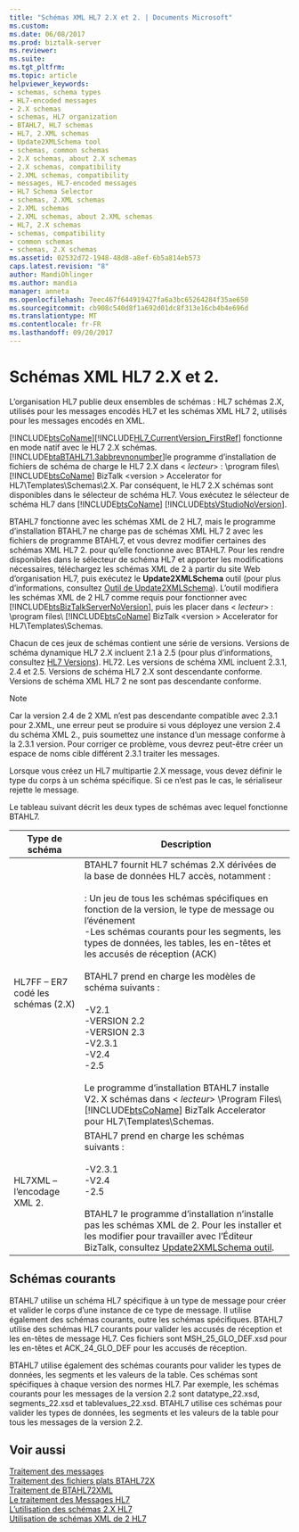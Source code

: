 ```yaml
---
title: "Schémas XML HL7 2.X et 2. | Documents Microsoft"
ms.custom: 
ms.date: 06/08/2017
ms.prod: biztalk-server
ms.reviewer: 
ms.suite: 
ms.tgt_pltfrm: 
ms.topic: article
helpviewer_keywords:
- schemas, schema types
- HL7-encoded messages
- 2.X schemas
- schemas, HL7 organization
- BTAHL7, HL7 schemas
- HL7, 2.XML schemas
- Update2XMLSchema tool
- schemas, common schemas
- 2.X schemas, about 2.X schemas
- 2.X schemas, compatibility
- 2.XML schemas, compatibility
- messages, HL7-encoded messages
- HL7 Schema Selector
- schemas, 2.XML schemas
- 2.XML schemas
- 2.XML schemas, about 2.XML schemas
- HL7, 2.X schemas
- schemas, compatibility
- common schemas
- schemas, 2.X schemas
ms.assetid: 02532d72-1948-48d8-a8ef-6b5a814eb573
caps.latest.revision: "8"
author: MandiOhlinger
ms.author: mandia
manager: anneta
ms.openlocfilehash: 7eec467f644919427fa6a3bc65264284f35ae650
ms.sourcegitcommit: cb908c540d8f1a692d01dc8f313e16cb4b4e696d
ms.translationtype: MT
ms.contentlocale: fr-FR
ms.lasthandoff: 09/20/2017
---
```

# <a name="hl7-2x-and-2xml-schemas"></a>Schémas XML HL7 2.X et 2.
L’organisation HL7 publie deux ensembles de schémas : HL7 schémas 2.X, utilisés pour les messages encodés HL7 et les schémas XML HL7 2, utilisés pour les messages encodés en XML.  
  
 [!INCLUDE[btsCoName](../../includes/btsconame-md.md)][!INCLUDE[HL7_CurrentVersion_FirstRef](../../includes/hl7-currentversion-firstref-md.md)] fonctionne en mode natif avec le HL7 2.X schémas. [!INCLUDE[btaBTAHL71.3abbrevnonumber](../../includes/btabtahl71-3abbrevnonumber-md.md)]le programme d’installation de fichiers de schéma de charge le HL7 2.X dans \< *lecteur*> : \program files\\ [!INCLUDE[btsCoName](../../includes/btsconame-md.md)] BizTalk \<version > Accelerator for HL7\Templates\Schemas\2.X. Par conséquent, le HL7 2.X schémas sont disponibles dans le sélecteur de schéma HL7. Vous exécutez le sélecteur de schéma HL7 dans [!INCLUDE[btsCoName](../../includes/btsconame-md.md)] [!INCLUDE[btsVStudioNoVersion](../../includes/btsvstudionoversion-md.md)].  
  
 BTAHL7 fonctionne avec les schémas XML de 2 HL7, mais le programme d’installation BTAHL7 ne charge pas de schémas XML HL7 2 avec les fichiers de programme BTAHL7, et vous devrez modifier certaines des schémas XML HL7 2. pour qu’elle fonctionne avec BTAHL7. Pour les rendre disponibles dans le sélecteur de schéma HL7 et apporter les modifications nécessaires, téléchargez les schémas XML de 2 à partir du site Web d’organisation HL7, puis exécutez le **Update2XMLSchema** outil (pour plus d’informations, consultez [ Outil de Update2XMLSchema](../../adapters-and-accelerators/accelerator-hl7/update2xmlschema-tool.md)). L’outil modifiera les schémas XML de 2 HL7 comme requis pour fonctionner avec [!INCLUDE[btsBizTalkServerNoVersion](../../includes/btsbiztalkservernoversion-md.md)], puis les placer dans \< *lecteur*> : \program files\\ [!INCLUDE[btsCoName](../../includes/btsconame-md.md)] BizTalk \<version > Accelerator for HL7\Templates\Schemas.  
  
 Chacun de ces jeux de schémas contient une série de versions. Versions de schéma dynamique HL7 2.X incluent 2.1 à 2.5 (pour plus d’informations, consultez [HL7 Versions](../../adapters-and-accelerators/accelerator-hl7/hl7-versions.md)). HL72. Les versions de schéma XML incluent 2.3.1, 2.4 et 2.5. Versions de schéma HL7 2.X sont descendante conforme. Versions de schéma XML HL7 2 ne sont pas descendante conforme.  
  
> [!NOTE]
>  Car la version 2.4 de 2 XML n’est pas descendante compatible avec 2.3.1 pour 2.XML, une erreur peut se produire si vous déployez une version 2.4 du schéma XML 2., puis soumettez une instance d’un message conforme à la 2.3.1 version. Pour corriger ce problème, vous devrez peut-être créer un espace de noms cible différent 2.3.1 traiter les messages.  
  
 Lorsque vous créez un HL7 multipartie 2.X message, vous devez définir le type du corps à un schéma spécifique. Si ce n’est pas le cas, le sérialiseur rejette le message.  
  
 Le tableau suivant décrit les deux types de schémas avec lequel fonctionne BTAHL7.  
  
|Type de schéma| Description|  
|-----------------|-----------------|  
|HL7FF – ER7 codé les schémas (2.X)|BTAHL7 fournit HL7 schémas 2.X dérivées de la base de données HL7 accès, notamment :<br /><br /> : Un jeu de tous les schémas spécifiques en fonction de la version, le type de message ou l’événement<br />-Les schémas courants pour les segments, les types de données, les tables, les en-têtes et les accusés de réception (ACK)<br /><br /> BTAHL7 prend en charge les modèles de schéma suivants :<br /><br /> -V2.1<br />-VERSION 2.2<br />-VERSION 2.3<br />-V2.3.1<br />-V2.4<br />-2.5<br /><br /> Le programme d’installation BTAHL7 installe V2. X schémas dans \< *lecteur*> \Program Files\\ [!INCLUDE[btsCoName](../../includes/btsconame-md.md)] BizTalk Accelerator pour HL7\Templates\Schemas.|  
|HL7XML – l’encodage XML 2.|BTAHL7 prend en charge les schémas suivants :<br /><br /> -V2.3.1<br />-V2.4<br />-2.5<br /><br /> BTAHL7 le programme d’installation n’installe pas les schémas XML de 2. Pour les installer et les modifier pour travailler avec l’Éditeur BizTalk, consultez [Update2XMLSchema outil](../../adapters-and-accelerators/accelerator-hl7/update2xmlschema-tool.md).|  
  
## <a name="common-schemas"></a>Schémas courants  
 BTAHL7 utilise un schéma HL7 spécifique à un type de message pour créer et valider le corps d’une instance de ce type de message. Il utilise également des schémas courants, outre les schémas spécifiques. BTAHL7 utilise des schémas HL7 courants pour valider les accusés de réception et les en-têtes de message HL7. Ces fichiers sont MSH_25_GLO_DEF.xsd pour les en-têtes et ACK_24_GLO_DEF pour les accusés de réception.  
  
 BTAHL7 utilise également des schémas courants pour valider les types de données, les segments et les valeurs de la table. Ces schémas sont spécifiques à chaque version des normes HL7. Par exemple, les schémas courants pour les messages de la version 2.2 sont datatype_22.xsd, segments_22.xsd et tablevalues_22.xsd. BTAHL7 utilise ces schémas pour valider les types de données, les segments et les valeurs de la table pour tous les messages de la version 2.2.  
  
## <a name="see-also"></a>Voir aussi  
 [Traitement des messages](../../adapters-and-accelerators/accelerator-hl7/message-processing.md)   
 [Traitement des fichiers plats BTAHL72X](../../adapters-and-accelerators/accelerator-hl7/btahl72x-flat-file-processing.md)   
 [Traitement de BTAHL72XML](../../adapters-and-accelerators/accelerator-hl7/btahl72xml-processing.md)   
 [Le traitement des Messages HL7](../../adapters-and-accelerators/accelerator-hl7/processing-hl7-messages.md)   
 [L’utilisation des schémas 2.X HL7](../../adapters-and-accelerators/accelerator-hl7/using-hl7-2-x-schemas.md)   
 [Utilisation de schémas XML de 2 HL7](../../adapters-and-accelerators/accelerator-hl7/using-hl7-2-xml-schemas.md)